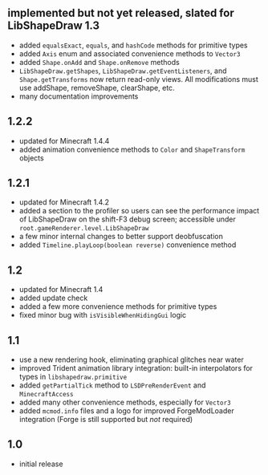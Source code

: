 ## implemented but not yet released, slated for LibShapeDraw 1.3
- added `equalsExact`, `equals`, and `hashCode` methods for primitive types
- added `Axis` enum and associated convenience methods to `Vector3`
- added `Shape.onAdd` and `Shape.onRemove` methods
- `LibShapeDraw.getShapes`, `LibShapeDraw.getEventListeners`, and
  `Shape.getTransforms` now return read-only views. All modifications must use
  addShape, removeShape, clearShape, etc.
- many documentation improvements

## 1.2.2
- updated for Minecraft 1.4.4
- added animation convenience methods to `Color` and `ShapeTransform` objects

## 1.2.1
- updated for Minecraft 1.4.2
- added a section to the profiler so users can see the performance impact of
  LibShapeDraw on the shift-F3 debug screen; accessible under
  `root.gameRenderer.level.LibShapeDraw`
- a few minor internal changes to better support deobfuscation
- added `Timeline.playLoop(boolean reverse)` convenience method

## 1.2
- updated for Minecraft 1.4
- added update check
- added a few more convenience methods for primitive types
- fixed minor bug with `isVisibleWhenHidingGui` logic

## 1.1
- use a new rendering hook, eliminating graphical glitches near water
- improved Trident animation library integration: built-in interpolators for
  types in `libshapedraw.primitive`
- added `getPartialTick` method to `LSDPreRenderEvent` and `MinecraftAccess`
- added many other convenience methods, especially for `Vector3`
- added `mcmod.info` files and a logo for improved ForgeModLoader integration
  (Forge is still supported but *not* required)

## 1.0
- initial release
